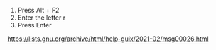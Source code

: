 1. Press Alt + F2
2. Enter the letter r
3. Press Enter

https://lists.gnu.org/archive/html/help-guix/2021-02/msg00026.html
